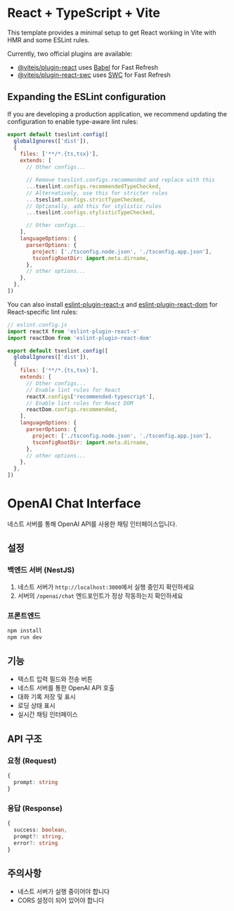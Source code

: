 # React + TypeScript + Vite

This template provides a minimal setup to get React working in Vite with HMR and some ESLint rules.

Currently, two official plugins are available:

- [@vitejs/plugin-react](https://github.com/vitejs/vite-plugin-react/blob/main/packages/plugin-react) uses [Babel](https://babeljs.io/) for Fast Refresh
- [@vitejs/plugin-react-swc](https://github.com/vitejs/vite-plugin-react/blob/main/packages/plugin-react-swc) uses [SWC](https://swc.rs/) for Fast Refresh

## Expanding the ESLint configuration

If you are developing a production application, we recommend updating the configuration to enable type-aware lint rules:

```js
export default tseslint.config([
  globalIgnores(['dist']),
  {
    files: ['**/*.{ts,tsx}'],
    extends: [
      // Other configs...

      // Remove tseslint.configs.recommended and replace with this
      ...tseslint.configs.recommendedTypeChecked,
      // Alternatively, use this for stricter rules
      ...tseslint.configs.strictTypeChecked,
      // Optionally, add this for stylistic rules
      ...tseslint.configs.stylisticTypeChecked,

      // Other configs...
    ],
    languageOptions: {
      parserOptions: {
        project: ['./tsconfig.node.json', './tsconfig.app.json'],
        tsconfigRootDir: import.meta.dirname,
      },
      // other options...
    },
  },
])
```

You can also install [eslint-plugin-react-x](https://github.com/Rel1cx/eslint-react/tree/main/packages/plugins/eslint-plugin-react-x) and [eslint-plugin-react-dom](https://github.com/Rel1cx/eslint-react/tree/main/packages/plugins/eslint-plugin-react-dom) for React-specific lint rules:

```js
// eslint.config.js
import reactX from 'eslint-plugin-react-x'
import reactDom from 'eslint-plugin-react-dom'

export default tseslint.config([
  globalIgnores(['dist']),
  {
    files: ['**/*.{ts,tsx}'],
    extends: [
      // Other configs...
      // Enable lint rules for React
      reactX.configs['recommended-typescript'],
      // Enable lint rules for React DOM
      reactDom.configs.recommended,
    ],
    languageOptions: {
      parserOptions: {
        project: ['./tsconfig.node.json', './tsconfig.app.json'],
        tsconfigRootDir: import.meta.dirname,
      },
      // other options...
    },
  },
])
```

# OpenAI Chat Interface

네스트 서버를 통해 OpenAI API를 사용한 채팅 인터페이스입니다.

## 설정

### 백엔드 서버 (NestJS)
1. 네스트 서버가 `http://localhost:3000`에서 실행 중인지 확인하세요
2. 서버의 `/openai/chat` 엔드포인트가 정상 작동하는지 확인하세요

### 프론트엔드
```bash
npm install
npm run dev
```

## 기능

- 텍스트 입력 필드와 전송 버튼
- 네스트 서버를 통한 OpenAI API 호출
- 대화 기록 저장 및 표시
- 로딩 상태 표시
- 실시간 채팅 인터페이스

## API 구조

### 요청 (Request)
```typescript
{
  prompt: string
}
```

### 응답 (Response)
```typescript
{
  success: boolean,
  prompt?: string,
  error?: string
}
```

## 주의사항

- 네스트 서버가 실행 중이어야 합니다
- CORS 설정이 되어 있어야 합니다
